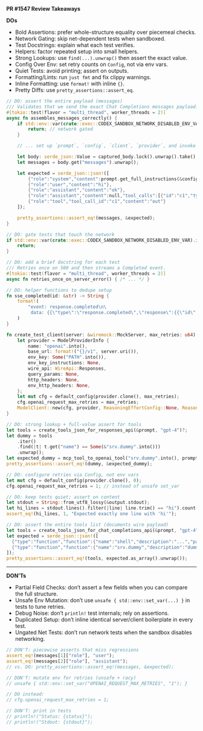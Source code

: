 **PR #1547 Review Takeaways**

**DOs**
- Bold Assertions: prefer whole-structure equality over piecemeal checks.
- Network Gating: skip net-dependent tests when sandboxed.
- Test Docstrings: explain what each test verifies.
- Helpers: factor repeated setup into small helpers.
- Strong Lookups: use `find(...).unwrap()` then assert the exact value.
- Config Over Env: set retry counts on `Config`, not via env vars.
- Quiet Tests: avoid printing; assert on outputs.
- Formatting/Lints: run `just fmt` and fix clippy warnings.
- Inline Formatting: use `format!` with inline `{}`.
- Pretty Diffs: use `pretty_assertions::assert_eq`.

```rust
// DO: assert the entire payload (messages)
/// Validates that we send the exact Chat Completions messages payload.
#[tokio::test(flavor = "multi_thread", worker_threads = 2)]
async fn assembles_messages_correctly() {
    if std::env::var(crate::exec::CODEX_SANDBOX_NETWORK_DISABLED_ENV_VAR).is_ok() {
        return; // network gated
    }

    // ... set up `prompt`, `config`, `client`, `provider`, and invoke API ...

    let body: serde_json::Value = captured_body.lock().unwrap().take().unwrap();
    let messages = body.get("messages").unwrap();

    let expected = serde_json::json!([
        {"role":"system","content":prompt.get_full_instructions(&config.model)},
        {"role":"user","content":"hi"},
        {"role":"assistant","content":"ok"},
        {"role":"assistant","content":null,"tool_calls":[{"id":"c1","type":"function","function":{"name":"foo","arguments":"{}"}}]},
        {"role":"tool","tool_call_id":"c1","content":"out"}
    ]);

    pretty_assertions::assert_eq!(messages, &expected);
}
```

```rust
// DO: gate tests that touch the network
if std::env::var(crate::exec::CODEX_SANDBOX_NETWORK_DISABLED_ENV_VAR).is_ok() {
    return;
}
```

```rust
// DO: add a brief docstring for each test
/// Retries once on 500 and then streams a Completed event.
#[tokio::test(flavor = "multi_thread", worker_threads = 2)]
async fn retries_once_on_server_error() { /* ... */ }
```

```rust
// DO: helper functions to dedupe setup
fn sse_completed(id: &str) -> String {
    format!(
        "event: response.completed\n\
         data: {{\"type\":\"response.completed\",\"response\":{{\"id\":\"{id}\",\"output\":[]}}}}\n\n\n"
    )
}

fn create_test_client(server: &wiremock::MockServer, max_retries: u64) -> ModelClient {
    let provider = ModelProviderInfo {
        name: "openai".into(),
        base_url: format!("{}/v1", server.uri()),
        env_key: Some("PATH".into()),
        env_key_instructions: None,
        wire_api: WireApi::Responses,
        query_params: None,
        http_headers: None,
        env_http_headers: None,
    };
    let mut cfg = default_config(provider.clone(), max_retries);
    cfg.openai_request_max_retries = max_retries;
    ModelClient::new(cfg, provider, ReasoningEffortConfig::None, ReasoningSummaryConfig::None)
}
```

```rust
// DO: strong lookup + full-value assert for tools
let tools = create_tools_json_for_responses_api(&prompt, "gpt-4")?;
let dummy = tools
    .iter()
    .find(|t| t.get("name") == Some(&"srv.dummy".into()))
    .unwrap();
let expected_dummy = mcp_tool_to_openai_tool("srv.dummy".into(), prompt.extra_tools.remove("srv.dummy").unwrap());
pretty_assertions::assert_eq!(dummy, &expected_dummy);
```

```rust
// DO: configure retries via Config, not env vars
let mut cfg = default_config(provider.clone(), 0);
cfg.openai_request_max_retries = 1; // instead of unsafe set_var
```

```rust
// DO: keep tests quiet; assert on content
let stdout = String::from_utf8_lossy(&output.stdout);
let hi_lines = stdout.lines().filter(|line| line.trim() == "hi").count();
assert_eq!(hi_lines, 1, "Expected exactly one line with 'hi'");
```

```rust
// DO: assert the entire tools list (documents wire payload)
let tools = create_tools_json_for_chat_completions_api(&prompt, "gpt-4")?;
let expected = serde_json::json!([
  {"type":"function","function":{"name":"shell","description":"...","parameters":{"type":"object","properties":{}}}},
  {"type":"function","function":{"name":"srv.dummy","description":"dummy","parameters":{"type":"object"}}}
]);
pretty_assertions::assert_eq!(tools, expected.as_array().unwrap());
```

---

**DON’Ts**
- Partial Field Checks: don’t assert a few fields when you can compare the full structure.
- Unsafe Env Mutation: don’t use `unsafe { std::env::set_var(...) }` in tests to tune retries.
- Debug Noise: don’t `println!` test internals; rely on assertions.
- Duplicated Setup: don’t inline identical server/client boilerplate in every test.
- Ungated Net Tests: don’t run network tests when the sandbox disables networking.

```rust
// DON'T: piecewise asserts that miss regressions
assert_eq!(messages[1]["role"], "user");
assert_eq!(messages[2]["role"], "assistant");
// vs. DO: pretty_assertions::assert_eq!(messages, &expected);
```

```rust
// DON'T: mutate env for retries (unsafe + racy)
// unsafe { std::env::set_var("OPENAI_REQUEST_MAX_RETRIES", "1"); }

// DO instead:
// cfg.openai_request_max_retries = 1;
```

```rust
// DON'T: print in tests
// println!("Status: {status}");
// println!("Stdout: {stdout}");
```